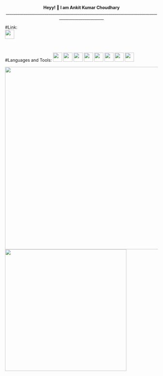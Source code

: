 <p align="center">
  <b>Heyy! 👋 I am Ankit Kumar Choudhary</b><br>
_____________________________________________________________________________________________________
<br>


<p align ="left">
#Link:
  <br>
  <a href="https://www.linkedin.com/in/ankit-choudhary-353099282/">
    <img src="https://github.com/user-attachments/assets/0ab127cf-2aa3-4e2a-ada9-f8da273592b3" data-canonical-src="(https://github.com/user-attachments/assets/0ab127cf-2aa3-4e2a-ada9-f8da273592b3)" width="30" height="30" />
  </a>
</p>
<br>

#Languages and Tools:
<img src="https://github.com/user-attachments/assets/0ce6f69a-43ca-44d9-83ab-2e0848cef696" data-canonical-src="(https://github.com/user-attachments/assets/0ce6f69a-43ca-44d9-83ab-2e0848cef696)" width="30" height="30" />
<img src="https://github.com/user-attachments/assets/130e00e4-f3e7-4618-a3e7-0974d05ec98e" data-canonical-src="(https://github.com/user-attachments/assets/130e00e4-f3e7-4618-a3e7-0974d05ec98e)" width="30" height="30" />
<img src="https://github.com/user-attachments/assets/b9932edd-7982-4c4f-a0aa-b5d34d067c43" data-canonical-src="(https://github.com/user-attachments/assets/b9932edd-7982-4c4f-a0aa-b5d34d067c43)" width="30" height="30" />
<img src="https://github.com/user-attachments/assets/4cb7095b-7f78-4ea6-b498-0338fb3cf426" data-canonical-src="(https://github.com/user-attachments/assets/4cb7095b-7f78-4ea6-b498-0338fb3cf426)" width="30" height="30" />
<img src="https://github.com/user-attachments/assets/57af85fc-98b8-4e6d-a011-05fc1d98b011" data-canonical-src="(https://github.com/user-attachments/assets/57af85fc-98b8-4e6d-a011-05fc1d98b011)" width="30" height="30" />
<img src="https://github.com/user-attachments/assets/00b646ac-1246-48b5-aba0-2badb9fb9fcf" data-canonical-src="(https://github.com/user-attachments/assets/00b646ac-1246-48b5-aba0-2badb9fb9fcf)" width="30" height="30" />
<img src="https://github.com/user-attachments/assets/2af4db76-7984-4765-891a-fd348188f707" data-canonical-src="(https://github.com/user-attachments/assets/2af4db76-7984-4765-891a-fd348188f707)" width="30" height="30" />
<img src="https://github.com/user-attachments/assets/f37cb680-0700-4d7f-9921-d4e7216f7a34" data-canonical-src="(https://github.com/user-attachments/assets/f37cb680-0700-4d7f-9921-d4e7216f7a34)" width="30" height="30" />
<br>



  <img src="https://github.com/user-attachments/assets/bb34aeac-1d4e-4abb-80c3-57f874a877f1" data-canonical-src="(https://github.com/user-attachments/assets/bb34aeac-1d4e-4abb-80c3-57f874a877f1)" width="600" />
  <img src="https://github.com/user-attachments/assets/db9508c7-3331-464b-8316-cb2434829cfa" data-canonical-src="(https://github.com/user-attachments/assets/db9508c7-3331-464b-8316-cb2434829cfa)" width="400" />


</p>





<!--
**AnkitChoudharyGH/AnkitChoudharyGH** is a ✨ _special_ ✨ repository because its `README.md` (this file) appears on your GitHub profile.

Here are some ideas to get you started:

- 🔭 I’m currently working on ...
- 🌱 I’m currently learning ...
- 👯 I’m looking to collaborate on ...
- 🤔 I’m looking for help with ...
- 💬 Ask me about ...
- 📫 How to reach me: ...
- 😄 Pronouns: ...
- ⚡ Fun fact: ...
-->
